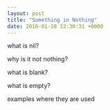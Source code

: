 ```yaml
---
layout: post
title: "Something in Nothing"
date: 2016-01-28 12:30:31 +0000
---
```


what is nil?

why is it not nothing?

what is blank?

what is empty?

examples where they are used
